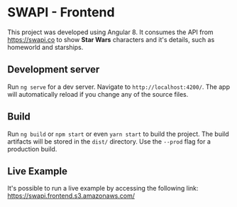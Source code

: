 # SWAPI - Frontend

This project was developed using Angular 8. It consumes the API from https://swapi.co to show **Star Wars** characters and it's details, such as homeworld and starships.

## Development server

Run `ng serve` for a dev server. Navigate to `http://localhost:4200/`. The app will automatically reload if you change any of the source files.

## Build

Run `ng build` or `npm start` or even `yarn start` to build the project. The build artifacts will be stored in the `dist/` directory. Use the `--prod` flag for a production build.

## Live Example

It's possible to run a live example by accessing the following link: https://swapi.frontend.s3.amazonaws.com/